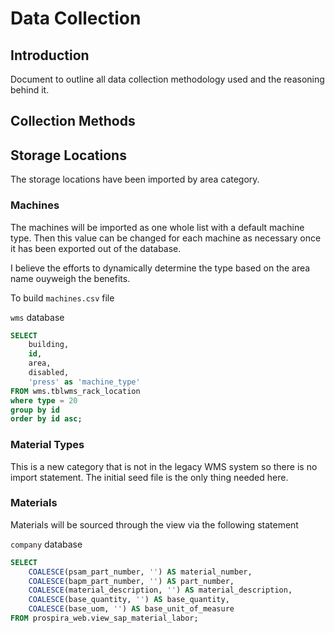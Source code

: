 # Data Collection


## Introduction

Document to outline all data collection methodology used and the reasoning behind it.


## Collection Methods



## Storage Locations

The storage locations have been imported by area category.


### Machines

The machines will be imported as one whole list with a default machine type. Then this value can be changed for each machine as necessary once it has been exported out of the database.

I believe the efforts to dynamically determine the type based on the area name ouyweigh the benefits.

To build `machines.csv` file

`wms` database

```sql
SELECT
    building,
    id,
    area,
    disabled,
    'press' as 'machine_type'
FROM wms.tblwms_rack_location
where type = 20
group by id
order by id asc;
```


### Material Types


This is a new category that is not in the legacy WMS system so there is no import statement. The initial seed file is the only thing needed here.



### Materials

Materials will be sourced through the view via the following statement

`company` database

```sql
SELECT
	COALESCE(psam_part_number, '') AS material_number,
	COALESCE(bapm_part_number, '') AS part_number,
    COALESCE(material_description, '') AS material_description,
    COALESCE(base_quantity, '') AS base_quantity,
    COALESCE(base_uom, '') AS base_unit_of_measure
FROM prospira_web.view_sap_material_labor;
```

